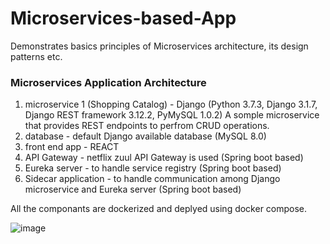 # Microservices-based-App
Demonstrates basics principles of  Microservices architecture, its design patterns etc.

### Microservices Application Architecture
1. microservice 1 (Shopping Catalog) - 
		Django (Python 3.7.3, Django 3.1.7, Django REST framework 3.12.2, PyMySQL 1.0.2)
 		A somple microservice that provides REST endpoints to perfrom CRUD operations.
2. database - default Django available database (MySQL 8.0)
3. front end app - REACT
4. API Gateway - netflix zuul API Gateway is used (Spring boot based)
5. Eureka server - to handle service registry (Spring boot based)
6. Sidecar application - to handle communication among Django microservice and Eureka server (Spring boot based)

All the componants are dockerized and deplyed using docker compose.

![image](https://user-images.githubusercontent.com/47441406/113640137-242fd800-96be-11eb-9f46-79b5174d1e85.png)





